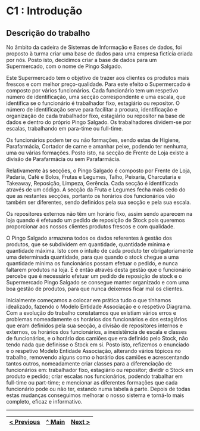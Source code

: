 # C1 : Introdução


## Descrição do trabalho
No âmbito da cadeira de Sistemas de Informação e Bases de dados, foi proposto à turma criar uma base de dados para uma empresa fictícia criada por nós. Posto isto, decidimos criar a base de dados para um Supermercado, com o nome de Pingo Salgado. 

Este Supermercado tem o objetivo de trazer aos clientes os produtos mais frescos e com melhor preço-qualidade. Para este efeito o Supermercado é composto por vários funcionários. Cada funcionário tem um respetivo número de identificação, uma secção correspondente e uma escala, que identifica se o funcionário é trabalhador fixo, estagiário ou repositor. O número de identificação serve para facilitar a procura, identificação e organização de cada trabalhador fixo, estagiário ou repositor na base de dados e dentro do próprio Pingo Salgado. Os trabalhadores dividem-se por escalas, trabalhando em para-time ou full-time.

Os funcionários podem ter ou não formações, sendo estas de Higiene, Parafarmácia, Cortador de carne e amanhar peixe, podendo ter nenhuma, uma ou várias formações. Posto isto, na secção de Frente de Loja existe a divisão de Parafarmácia ou sem Parafarmácia.

Relativamente às secções, o Pingo Salgado é composto por Frente de Loja, Padaria, Café e Bolos, Frutas e Legumes, Talho, Peixaria, Charcutaria e Takeaway, Reposição, Limpeza, Gerência. Cada secção é identificada através de um código. A secção da Fruta e Legumes fecha mais cedo do que as restantes secções, portanto os horários dos funcionários vão também ser diferentes, sendo definidos pela sua secção e pela sua escala.

Os repositores externos não têm um horário fixo, assim sendo aparecem na loja quando é efetuado um pedido de reposição de Stock pois queremos proporcionar aos nossos clientes produtos frescos e com qualidade.

O Pingo Salgado armazena todos os dados referentes à gestão dos produtos, que se subdividem em quantidade, quantidade mínima e quantidade máxima. Isto com o intuito de cada produto ter obrigatoriamente uma determinada quantidade, para que quando o stock chegue a uma quantidade mínima os funcionários possam efetuar o pedido, e nunca faltarem produtos na loja. E é então através desta gestão que o funcionário percebe que é necessário efetuar um pedido de reposição de stock e o Supermercado Pingo Salgado se consegue manter organizado e com uma boa gestão de produtos, para que nunca deixemos ficar mal os clientes. 

Inicialmente começamos a colocar em prática tudo o que tínhamos idealizado, fazendo o Modelo Entidade Associação e o respetivo Diagrama. Com a evolução do trabalho constatamos que existiam vários erros e problemas nomeadamente os horários dos funcionários e dos estagiários que eram definidos pela sua secção, a divisão de repositores internos e externos, os horários dos funcionários, a inexistência de escala e classes de funcionários, e o horário dos camiões que era definido pelo Stock, não tendo nada que definisse o Stock em si. Posto isto, refizemos o enunciado e o respetivo Modelo Entidade Associação, alterando vários tópicos no trabalho, removendo alguns como o horário dos camiões e acrescentando tantos outros, nomeadamente criar classes para a diferenciação de funcionários em: trabalhador fixo, estagiário ou repositor; dividir o Stock em produto e pedido; criar escalas nos funcionários, podendo trabalhar em full-time ou part-time; e mencionar as diferentes formações que cada funcionário pode ou não ter, estando numa tabela à parte. Depois de todas estas mudanças conseguimos melhorar o nosso sistema e torná-lo mais completo, eficaz e informativo.

---
[< Previous](rei00.md) | [^ Main](https://github.com/TCM-SIBD05/TCM-SIBD05) | [Next >](rei02.md)
:--- | :---: | ---: 